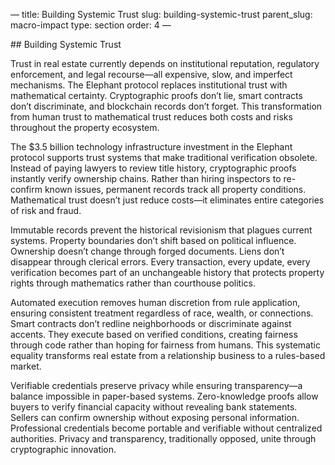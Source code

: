 — title: Building Systemic Trust slug: building-systemic-trust
parent\_slug: macro-impact type: section order: 4 —

\## Building Systemic Trust

Trust in real estate currently depends on institutional reputation,
regulatory enforcement, and legal recourse—all expensive, slow, and
imperfect mechanisms. The Elephant protocol replaces institutional trust
with mathematical certainty. Cryptographic proofs don’t lie, smart
contracts don’t discriminate, and blockchain records don’t forget. This
transformation from human trust to mathematical trust reduces both costs
and risks throughout the property ecosystem.

The $3.5 billion technology infrastructure investment in the Elephant
protocol supports trust systems that make traditional verification
obsolete. Instead of paying lawyers to review title history,
cryptographic proofs instantly verify ownership chains. Rather than
hiring inspectors to re-confirm known issues, permanent records track
all property conditions. Mathematical trust doesn’t just reduce costs—it
eliminates entire categories of risk and fraud.

Immutable records prevent the historical revisionism that plagues
current systems. Property boundaries don’t shift based on political
influence. Ownership doesn’t change through forged documents. Liens
don’t disappear through clerical errors. Every transaction, every
update, every verification becomes part of an unchangeable history that
protects property rights through mathematics rather than courthouse
politics.

Automated execution removes human discretion from rule application,
ensuring consistent treatment regardless of race, wealth, or
connections. Smart contracts don’t redline neighborhoods or discriminate
against accents. They execute based on verified conditions, creating
fairness through code rather than hoping for fairness from humans. This
systematic equality transforms real estate from a relationship business
to a rules-based market.

Verifiable credentials preserve privacy while ensuring transparency—a
balance impossible in paper-based systems. Zero-knowledge proofs allow
buyers to verify financial capacity without revealing bank statements.
Sellers can confirm ownership without exposing personal information.
Professional credentials become portable and verifiable without
centralized authorities. Privacy and transparency, traditionally
opposed, unite through cryptographic innovation.

